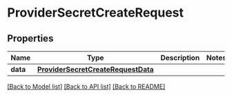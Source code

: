 # ProviderSecretCreateRequest

## Properties
Name | Type | Description | Notes
------------ | ------------- | ------------- | -------------
**data** | [**ProviderSecretCreateRequestData**](ProviderSecretCreateRequestData.md) |  | 

[[Back to Model list]](../README.md#documentation-for-models) [[Back to API list]](../README.md#documentation-for-api-endpoints) [[Back to README]](../README.md)

